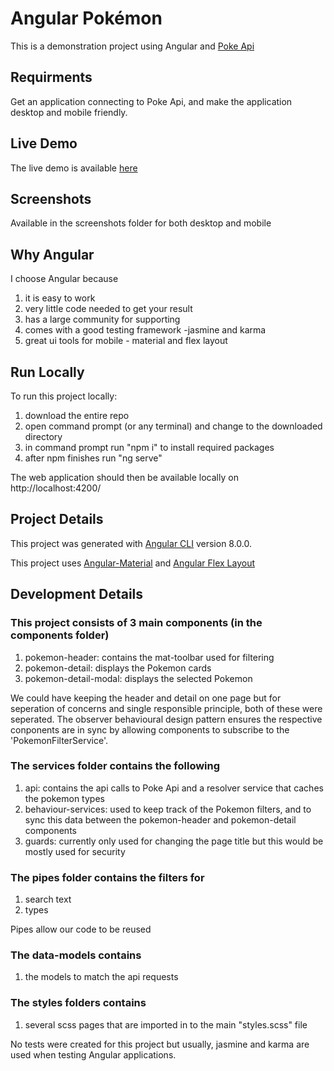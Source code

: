# Angular Pokémon

This is a demonstration project using Angular and <a href="https://pokeapi.co/" target="_blank">Poke Api</a>

## Requirments
Get an application connecting to Poke Api, and make the application desktop and mobile friendly.

## Live Demo

The live demo is available <a href="https://appdemo1.com" target="_blank">here</a>

## Screenshots

Available in the screenshots folder for both desktop and mobile

## Why Angular

I choose Angular because 
1. it is easy to work 
2. very little code needed to get your result
3. has a large community for supporting 
4. comes with a good testing framework -jasmine and karma
5. great ui tools for mobile - material and flex layout

## Run Locally

To run this project locally:
1. download the entire repo
2. open command prompt (or any terminal) and change to the downloaded directory 
3. in command prompt run "npm i" to install required packages 
4. after npm finishes run "ng serve"

The web application should then be available locally on http://localhost:4200/

## Project Details

This project was generated with <a href="https://github.com/angular/angular-cli" target="_blank">Angular CLI</a> version 8.0.0.

This project uses <a href="https://material.angular.io/" target="_blank">Angular-Material</a> and <a href="https://github.com/angular/flex-layout#readme" target="_blank">Angular Flex Layout</a>

## Development Details

### This project consists of 3 main components (in the components folder) 
1. pokemon-header: contains the mat-toolbar used for filtering
2. pokemon-detail: displays the Pokemon cards
3. pokemon-detail-modal: displays the selected Pokemon

We could have keeping the header and detail on one page but for seperation of concerns and single responsible principle, both of these were seperated. The observer behavioural design pattern ensures the respective conponents are in sync by allowing components to subscribe to the 'PokemonFilterService'.

### The services folder contains the following
1. api: contains the api calls to Poke Api and a resolver service that caches the pokemon types
2. behaviour-services: used to keep track of the Pokemon filters, and to sync this data between the pokemon-header and pokemon-detail components
3. guards: currently only used for changing the page title but this would be mostly used for security

### The pipes folder contains the filters for 
1. search text 
2. types

Pipes allow our code to be reused

### The data-models contains 
1. the models to match the api requests

### The styles folders contains 
1. several scss pages that are imported in to the main "styles.scss" file

No tests were created for this project but usually, jasmine and karma are used when testing Angular applications.
